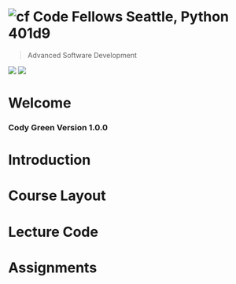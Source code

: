 ![cf](http://i.imgur.com/7v5ASc8.png) Code Fellows Seattle, Python 401d9
=====================================
> Advanced Software Development

[![](https://img.shields.io/badge/canvas-401d9-blue.svg)](https://canvas.instructure.com/courses/1380083)
[![](https://img.shields.io/badge/slack-401d9-orange.svg)]()


# Welcome


### Cody Green Version 1.0.0


# Introduction


# Course Layout


# Lecture Code


# Assignments




